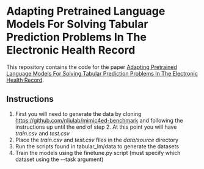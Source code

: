 # Adapting Pretrained Language Models For Solving Tabular Prediction Problems In The Electronic Health Record

This repository contains the code for the paper [Adapting Pretrained Language Models For Solving Tabular Prediction Problems In The Electronic Health Record](chrismcmaster.com).

## Instructions

1. First you will need to generate the data by cloning https://github.com/nliulab/mimic4ed-benchmark and following the instructions up until the end of step 2. At this point you will have *train.csv* and *test.csv*
2. Place the *train.csv* and *test.csv* files in the *data/source* directory
3. Run the scripts found in tabular_lm/data to generate the datasets
4. Train the models using the finetune.py script (must specify which dataset using the --task argument)